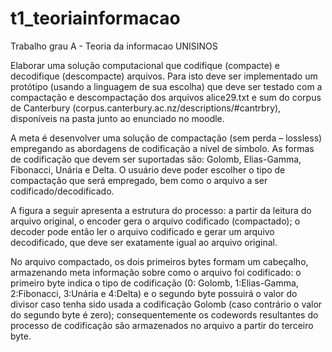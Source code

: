 # t1_teoriainformacao
Trabalho grau A - Teoria da informacao UNISINOS


Elaborar uma solução computacional que codifique (compacte) e decodifique
(descompacte) arquivos. Para isto deve ser implementado um protótipo (usando a
linguagem de sua escolha) que deve ser testado com a compactação e descompactação
dos arquivos alice29.txt e sum do corpus de Canterbury
(corpus.canterbury.ac.nz/descriptions/#cantrbry), disponíveis na pasta junto ao enunciado
no moodle.

A meta é desenvolver uma solução de compactação (sem perda – lossless) empregando
as abordagens de codificação a nível de símbolo. As formas de codificação que devem
ser suportadas são: Golomb, Elias-Gamma, Fibonacci, Unária e Delta. O usuário deve
poder escolher o tipo de compactação que será empregado, bem como o arquivo a ser
codificado/decodificado.

A figura a seguir apresenta a estrutura do processo: a partir da leitura do arquivo
original, o encoder gera o arquivo codificado (compactado); o decoder pode então ler o
arquivo codificado e gerar um arquivo decodificado, que deve ser exatamente igual ao
arquivo original.

No arquivo compactado, os dois primeiros bytes formam um cabeçalho, armazenando
meta informação sobre como o arquivo foi codificado: o primeiro byte indica o tipo de
codificação (0: Golomb, 1:Elias-Gamma, 2:Fibonacci, 3:Unária e 4:Delta) e o segundo
byte possuirá o valor do divisor caso tenha sido usada a codificação Golomb (caso
contrário o valor do segundo byte é zero); consequentemente os codewords resultantes
do processo de codificação são armazenados no arquivo a partir do terceiro byte.
